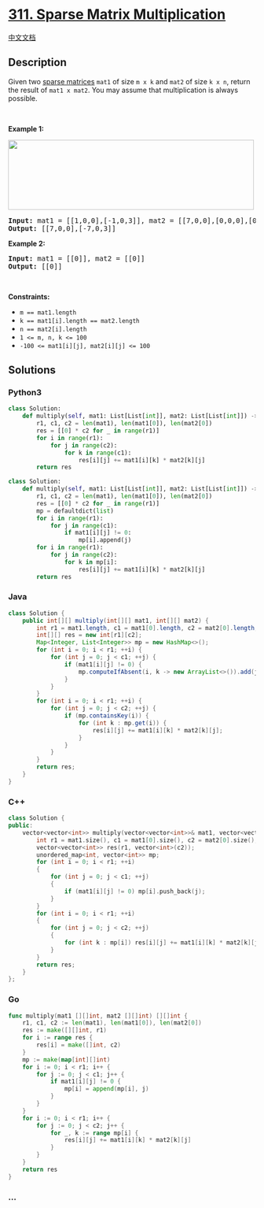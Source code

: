 # [311. Sparse Matrix Multiplication](https://leetcode.com/problems/sparse-matrix-multiplication)

[中文文档](/solution/0300-0399/0311.Sparse%20Matrix%20Multiplication/README.md)

## Description

<p>Given two <a href="https://en.wikipedia.org/wiki/Sparse_matrix" target="_blank">sparse matrices</a> <code>mat1</code> of size <code>m x k</code> and <code>mat2</code> of size <code>k x n</code>, return the result of <code>mat1 x mat2</code>. You may assume that multiplication is always possible.</p>

<p>&nbsp;</p>
<p><strong>Example 1:</strong></p>
<img alt="" src="https://cdn.jsdelivr.net/gh/doocs/leetcode@main/solution/0300-0399/0311.Sparse%20Matrix%20Multiplication/images/mult-grid.jpg" style="width: 500px; height: 142px;" />
<pre>
<strong>Input:</strong> mat1 = [[1,0,0],[-1,0,3]], mat2 = [[7,0,0],[0,0,0],[0,0,1]]
<strong>Output:</strong> [[7,0,0],[-7,0,3]]
</pre>

<p><strong>Example 2:</strong></p>

<pre>
<strong>Input:</strong> mat1 = [[0]], mat2 = [[0]]
<strong>Output:</strong> [[0]]
</pre>

<p>&nbsp;</p>
<p><strong>Constraints:</strong></p>

<ul>
	<li><code>m == mat1.length</code></li>
	<li><code>k == mat1[i].length == mat2.length</code></li>
	<li><code>n == mat2[i].length</code></li>
	<li><code>1 &lt;= m, n, k &lt;= 100</code></li>
	<li><code>-100 &lt;= mat1[i][j], mat2[i][j] &lt;= 100</code></li>
</ul>

## Solutions

<!-- tabs:start -->

### **Python3**

```python
class Solution:
    def multiply(self, mat1: List[List[int]], mat2: List[List[int]]) -> List[List[int]]:
        r1, c1, c2 = len(mat1), len(mat1[0]), len(mat2[0])
        res = [[0] * c2 for _ in range(r1)]
        for i in range(r1):
            for j in range(c2):
                for k in range(c1):
                    res[i][j] += mat1[i][k] * mat2[k][j]
        return res
```

```python
class Solution:
    def multiply(self, mat1: List[List[int]], mat2: List[List[int]]) -> List[List[int]]:
        r1, c1, c2 = len(mat1), len(mat1[0]), len(mat2[0])
        res = [[0] * c2 for _ in range(r1)]
        mp = defaultdict(list)
        for i in range(r1):
            for j in range(c1):
                if mat1[i][j] != 0:
                    mp[i].append(j)
        for i in range(r1):
            for j in range(c2):
                for k in mp[i]:
                    res[i][j] += mat1[i][k] * mat2[k][j]
        return res
```

### **Java**

```java
class Solution {
    public int[][] multiply(int[][] mat1, int[][] mat2) {
        int r1 = mat1.length, c1 = mat1[0].length, c2 = mat2[0].length;
        int[][] res = new int[r1][c2];
        Map<Integer, List<Integer>> mp = new HashMap<>();
        for (int i = 0; i < r1; ++i) {
            for (int j = 0; j < c1; ++j) {
                if (mat1[i][j] != 0) {
                    mp.computeIfAbsent(i, k -> new ArrayList<>()).add(j);
                }
            }
        }
        for (int i = 0; i < r1; ++i) {
            for (int j = 0; j < c2; ++j) {
                if (mp.containsKey(i)) {
                    for (int k : mp.get(i)) {
                        res[i][j] += mat1[i][k] * mat2[k][j];
                    }
                }
            }
        }
        return res;
    }
}
```

### **C++**

```cpp
class Solution {
public:
    vector<vector<int>> multiply(vector<vector<int>>& mat1, vector<vector<int>>& mat2) {
        int r1 = mat1.size(), c1 = mat1[0].size(), c2 = mat2[0].size();
        vector<vector<int>> res(r1, vector<int>(c2));
        unordered_map<int, vector<int>> mp;
        for (int i = 0; i < r1; ++i)
        {
            for (int j = 0; j < c1; ++j)
            {
                if (mat1[i][j] != 0) mp[i].push_back(j);
            }
        }
        for (int i = 0; i < r1; ++i)
        {
            for (int j = 0; j < c2; ++j)
            {
                for (int k : mp[i]) res[i][j] += mat1[i][k] * mat2[k][j];
            }
        }
        return res;
    }
};
```

### **Go**

```go
func multiply(mat1 [][]int, mat2 [][]int) [][]int {
	r1, c1, c2 := len(mat1), len(mat1[0]), len(mat2[0])
	res := make([][]int, r1)
	for i := range res {
		res[i] = make([]int, c2)
	}
	mp := make(map[int][]int)
	for i := 0; i < r1; i++ {
		for j := 0; j < c1; j++ {
			if mat1[i][j] != 0 {
				mp[i] = append(mp[i], j)
			}
		}
	}
	for i := 0; i < r1; i++ {
		for j := 0; j < c2; j++ {
			for _, k := range mp[i] {
				res[i][j] += mat1[i][k] * mat2[k][j]
			}
		}
	}
	return res
}
```

### **...**

```

```

<!-- tabs:end -->
